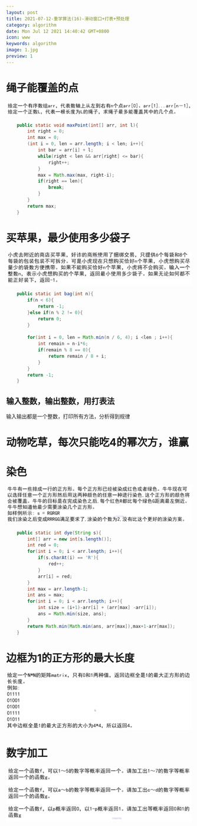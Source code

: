 ```yaml
---
layout: post
title: 2021-07-12-重学算法(16)-滑动窗口+打表+预处理
category: algorithm
date: Mon Jul 12 2021 14:40:42 GMT+0800
icon: www
keywords: algorithm
image: 1.jpg
preview: 1
---
```


# 绳子能覆盖的点
![P1](./images/1626072145254.png)
```java
	public static void maxPoint(int[] arr, int l){
		int right = 0;
		int max = 0;
		(int i = 0, len = arr.length; i < len; i++){
			int bar = arr[i] + l;
			while(right < len && arr[right] <= bar){
				right++;
			}
			max = Math.max(max, right-i);
			if(right == len){
				break;
			}
		}
		return max;
	}
```
# 买苹果，最少使用多少袋子
![P2](./images/1626074913325.png)
```java
	public static int bag(int n){
		if(n < 6){
			return -1;
		}else if(n % 2 != 0){
			return 0;
		}
		
		for(int i = 0, len = Math.min(n / 6, 4); i <len ; i++){
			int remain = n-i*6;
			if(remain % 8 == 0){
				return remain / 8 + i;
			}
		}
		return -1;
	}
```
## 输入整数，输出整数，用打表法
输入输出都是一个整数，打印所有方法，分析得到规律
# 动物吃草，每次只能吃4的幂次方，谁赢
# 染色
![enter description here](./images/1626078372047.png)
```java
	public static int dye(String s){
		int[] arr = new int[s.length()];
		int red = 0;
		for(int i = 0; i < arr.length; i++){
			if(s.charAt(i) == 'R'){
				red++;
			}
			arr[i] = red;
		}
		int max = arr.length-1;
		int ans = max;
		for(int i = 0; i < arr.length; i++){
			int size = (i+1)-arr[i] + (arr[max] -arr[i]);
			ans = Math.min(size, ans);
		}
		return Math.min(Math.min(ans, arr[max]),max+1-arr[max]);
	}
```

# 边框为1的正方形的最大长度
![enter description here](./images/1626080550474.png)
# 数字加工
![enter description here](./images/1626081228596.png)